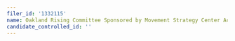 ```yaml
---
filer_id: '1332115'
name: Oakland Rising Committee Sponsored by Movement Strategy Center Action Fund
candidate_controlled_id: ''
---
```

